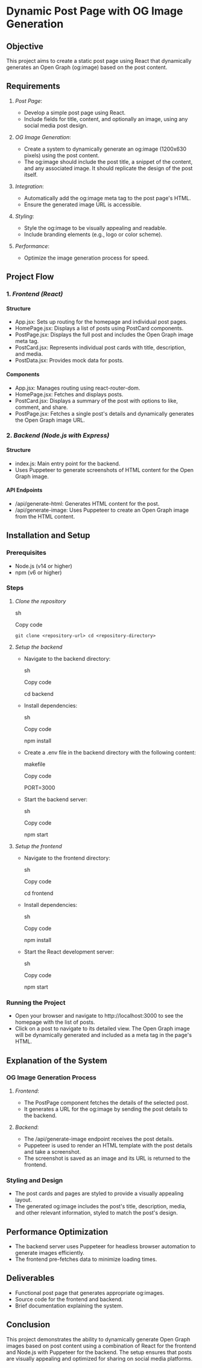 # Dynamic Post Page with OG Image Generation

## Objective

This project aims to create a static post page using React that dynamically generates an Open Graph (og:image) based on the post content.

## Requirements

1.  *Post Page*:
    
    -   Develop a simple post page using React.
    -   Include fields for title, content, and optionally an image, using any social media post design.
2.  *OG Image Generation*:
    
    -   Create a system to dynamically generate an og:image (1200x630 pixels) using the post content.
    -   The og:image should include the post title, a snippet of the content, and any associated image. It should replicate the design of the post itself.
3.  *Integration*:
    
    -   Automatically add the og:image meta tag to the post page's HTML.
    -   Ensure the generated image URL is accessible.
4.  *Styling*:
    
    -   Style the og:image to be visually appealing and readable.
    -   Include branding elements (e.g., logo or color scheme).
5.  *Performance*:
    
    -   Optimize the image generation process for speed.

## Project Flow

### 1. *Frontend (React)*

#### Structure

-   App.jsx: Sets up routing for the homepage and individual post pages.
-   HomePage.jsx: Displays a list of posts using PostCard components.
-   PostPage.jsx: Displays the full post and includes the Open Graph image meta tag.
-   PostCard.jsx: Represents individual post cards with title, description, and media.
-   PostData.jsx: Provides mock data for posts.

#### Components

-   App.jsx: Manages routing using react-router-dom.
-   HomePage.jsx: Fetches and displays posts.
-   PostCard.jsx: Displays a summary of the post with options to like, comment, and share.
-   PostPage.jsx: Fetches a single post's details and dynamically generates the Open Graph image URL.

### 2. *Backend (Node.js with Express)*

#### Structure

-   index.js: Main entry point for the backend.
-   Uses Puppeteer to generate screenshots of HTML content for the Open Graph image.

#### API Endpoints

-   /api/generate-html: Generates HTML content for the post.
-   /api/generate-image: Uses Puppeteer to create an Open Graph image from the HTML content.

## Installation and Setup

### Prerequisites

-   Node.js (v14 or higher)
-   npm (v6 or higher)

### Steps

1.  *Clone the repository*
    
    sh
    
    Copy code
    
    `git clone <repository-url>
    cd <repository-directory>` 
    
2.  *Setup the backend*
    
    -   Navigate to the backend directory:
        
        sh
        
        Copy code
        
        cd backend 
        
    -   Install dependencies:
        
        sh
        
        Copy code
        
        npm install 
        
    -   Create a .env file in the backend directory with the following content:
        
        makefile
        
        Copy code
        
        PORT=3000 
        
    -   Start the backend server:
        
        sh
        
        Copy code
        
        npm start 
        
3.  *Setup the frontend*
    
    -   Navigate to the frontend directory:
        
        sh
        
        Copy code
        
        cd frontend 
        
    -   Install dependencies:
        
        sh
        
        Copy code
        
        npm install 
        
    -   Start the React development server:
        
        sh
        
        Copy code
        
        npm start 
        

### Running the Project

-   Open your browser and navigate to http://localhost:3000 to see the homepage with the list of posts.
-   Click on a post to navigate to its detailed view. The Open Graph image will be dynamically generated and included as a meta tag in the page's HTML.

## Explanation of the System

### OG Image Generation Process

1.  *Frontend*:
    
    -   The PostPage component fetches the details of the selected post.
    -   It generates a URL for the og:image by sending the post details to the backend.
2.  *Backend*:
    
    -   The /api/generate-image endpoint receives the post details.
    -   Puppeteer is used to render an HTML template with the post details and take a screenshot.
    -   The screenshot is saved as an image and its URL is returned to the frontend.

### Styling and Design

-   The post cards and pages are styled to provide a visually appealing layout.
-   The generated og:image includes the post's title, description, media, and other relevant information, styled to match the post's design.

## Performance Optimization

-   The backend server uses Puppeteer for headless browser automation to generate images efficiently.
-   The frontend pre-fetches data to minimize loading times.

## Deliverables

-   Functional post page that generates appropriate og:images.
-   Source code for the frontend and backend.
-   Brief documentation explaining the system.

## Conclusion

This project demonstrates the ability to dynamically generate Open Graph images based on post content using a combination of React for the frontend and Node.js with Puppeteer for the backend. The setup ensures that posts are visually appealing and optimized for sharing on social media platforms.